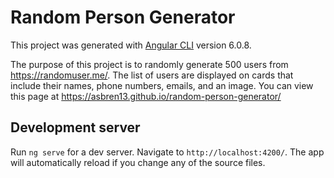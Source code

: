 # Random Person Generator

This project was generated with [Angular CLI](https://github.com/angular/angular-cli) version 6.0.8.

The purpose of this project is to randomly generate 500 users from https://randomuser.me/. The list of users are displayed on cards that include their names, phone numbers, emails, and an image. You can view this page at https://asbren13.github.io/random-person-generator/

## Development server

Run `ng serve` for a dev server. Navigate to `http://localhost:4200/`. The app will automatically reload if you change any of the source files.





